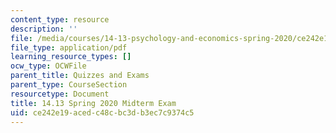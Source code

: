```yaml
---
content_type: resource
description: ''
file: /media/courses/14-13-psychology-and-economics-spring-2020/ce242e19acedc48cbc3db3ec7c9374c5_MIT14-13s20_midterm.pdf
file_type: application/pdf
learning_resource_types: []
ocw_type: OCWFile
parent_title: Quizzes and Exams
parent_type: CourseSection
resourcetype: Document
title: 14.13 Spring 2020 Midterm Exam
uid: ce242e19-aced-c48c-bc3d-b3ec7c9374c5
---
```

